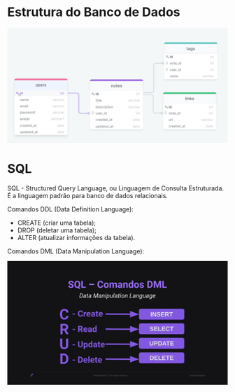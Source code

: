 # Estrutura do Banco de Dados

!["Banco de Dados"](../.github/database-structure.png)

# SQL

SQL - Structured Query Language, ou Linguagem de Consulta Estruturada. <br>
É a linguagem padrão para banco de dados relacionais.

Comandos DDL (Data Definition Language):
* CREATE (criar uma tabela);
* DROP (deletar uma tabela);
* ALTER (atualizar informações da tabela).

Comandos DML (Data Manipulation Language):

!["Comandos DML"](../.github/dml-commands.png)
